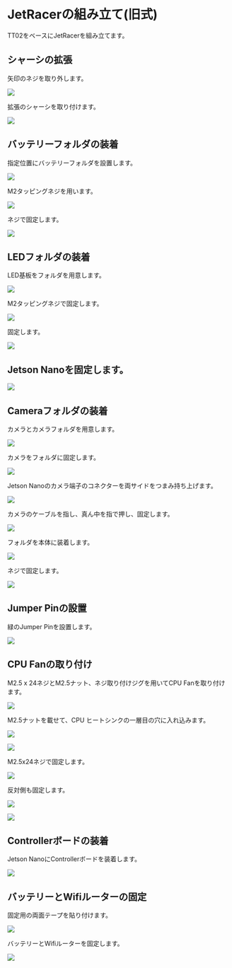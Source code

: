 # JetRacerの組み立て(旧式)

TT02をベースにJetRacerを組み立てます。

## シャーシの拡張

矢印のネジを取り外します。

![](./img/kit001.png)

拡張のシャーシを取り付けます。

![](./img/kit002.png)

## バッテリーフォルダの装着

指定位置にバッテリーフォルダを設置します。

![](./img/kit003.png)

M2タッピングネジを用います。

![](./img/kit004.png)

ネジで固定します。

![](./img/kit005.png)

## LEDフォルダの装着

LED基板をフォルダを用意します。

![](./img/kit006.png)

M2タッピングネジで固定します。

![](./img/kit007.png)

固定します。

![](./img/kit008.png)

## Jetson Nanoを固定します。

![](./img/kit015.png)

## Cameraフォルダの装着

カメラとカメラフォルダを用意します。

![](./img/kit009.png)

カメラをフォルダに固定します。

![](./img/kit010.png)

Jetson Nanoのカメラ端子のコネクターを両サイドをつまみ持ち上げます。

![](./img/kit011.png)

カメラのケーブルを指し、真ん中を指で押し、固定します。

![](./img/kit012.png)

フォルダを本体に装着します。

![](./img/kit013.png)

ネジで固定します。

![](./img/kit014.png)

## Jumper Pinの設置

緑のJumper Pinを設置します。

![](./img/kit016.png)

## CPU Fanの取り付け

M2.5 x 24ネジとM2.5ナット、ネジ取り付けジグを用いてCPU Fanを取り付けます。

![](./img/kit017.png)

M2.5ナットを載せて、CPU ヒートシンクの一層目の穴に入れ込みます。

![](./img/kit018.png)

![](./img/kit019.png)

M2.5x24ネジで固定します。

![](./img/kit020.png)

反対側も固定します。

![](./img/kit021.png)

![](./img/kit022.png)

## Controllerボードの装着

Jetson NanoにControllerボードを装着します。

![](./img/kit023.png)

## バッテリーとWifiルーターの固定

固定用の両面テープを貼り付けます。

![](./img/kit024.png)

バッテリーとWifiルーターを固定します。

![](./img/kit025.png)




